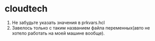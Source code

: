 # cloudtech

1. Не забудьте указать значения в prkvars.hcl
2. Завелось только с таким названием файла переменных(авто не хотело работать на моей машине вообще).
